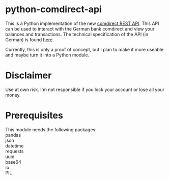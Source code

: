 # python-comdirect-api

This is a Python implementation of the new [comdirect REST API](https://www.comdirect.de/cms/kontakt-zugaenge-api.html). This API can be used to interact with the German bank comdirect and view your balances and transactions. The technical specification of the API (in German) is found [here](https://kunde.comdirect.de/cms/media/comdirect_REST_API_Dokumentation.pdf).

Currently, this is only a proof of concept, but I plan to make it more useable and maybe turn it into a Python module.

# Disclaimer

Use at own risk. I'm not responsible if you lock your account or lose all your money. 

# Prerequisites

This module needs the following packages:  
pandas  
json  
datetime  
requests  
uuid  
base64  
io  
PIL  
